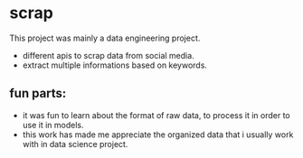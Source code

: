 # scrap

This project was mainly a data engineering project.

- different apis to scrap data from social media.
- extract multiple informations based on keywords.
## fun parts: 
- it was fun to learn about the format of raw data, to process it in order to use it in models. 
- this work has made me appreciate the organized data that i usually work with in data science project.

